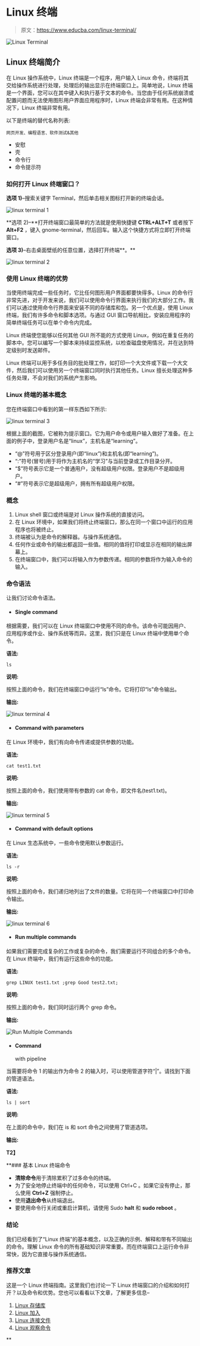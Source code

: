 # Linux 终端

> 原文：<https://www.educba.com/linux-terminal/>

![Linux Terminal](img/ef5c327681ad6c8632d8aa4a87b26cd0.png)



## Linux 终端简介

在 Linux 操作系统中，Linux 终端是一个程序，用户输入 Linux 命令，终端将其交给操作系统进行处理，处理后的输出显示在终端窗口上。简单地说，Linux 终端是一个界面，您可以在其中键入和执行基于文本的命令。当您由于任何系统崩溃或配置问题而无法使用图形用户界面应用程序时，Linux 终端会非常有用。在这种情况下，Linux 终端非常有用。

以下是终端的替代名称列表:

<small>网页开发、编程语言、软件测试&其他</small>

*   安慰
*   壳
*   命令行
*   命令提示符

### 如何打开 Linux 终端窗口？

**选项 1)**–搜索关键字 Terminal，然后单击相关图标打开新的终端会话。

![linux terminal 1](img/e8a29628840cedc63ce2da81756b42c5.png)



**选项 2)–**打开终端窗口最简单的方法就是使用快捷键 **CTRL+ALT+T** 或者按下 **Alt+F2** ，键入 gnome-terminal，然后回车。输入这个快捷方式将立即打开终端窗口。

**选项 3)**–右击桌面壁纸的任意位置，选择打开终端**。**

![linux terminal 2](img/5a7e84ec7485d8a2abb8042db125eea4.png)



### 使用 Linux 终端的优势

当使用终端完成一些任务时，它比任何图形用户界面都要快得多。Linux 的命令行非常先进，对于开发来说，我们可以使用命令行界面来执行我们的大部分工作。我们可以通过使用命令行界面来安装不同的存储库和包。另一个优点是，使用 Linux 终端，我们有许多命令和脚本选项。与通过 GUI 窗口导航相比，安装应用程序的简单终端任务可以在单个命令内完成。

Linux 终端使您能够以任何其他 GUI 所不能的方式使用 Linux，例如在重复任务的脚本中。您可以编写一个脚本来持续监控系统，以检查磁盘使用情况，并在达到特定级别时发送邮件。

Linux 终端可以用于多任务目的批处理工作，如打印一个大文件或下载一个大文件，然后我们可以使用另一个终端窗口同时执行其他任务。Linux 擅长处理这种多任务处理，不会对我们的系统产生影响。

### Linux 终端的基本概念

您在终端窗口中看到的第一样东西如下所示:

![linux terminal 3](img/81087bb755eb0d265fac8db5a4e0f9f0.png)



根据上面的截图，它被称为提示窗口。它为用户命令或用户输入做好了准备。在上面的例子中，登录用户名是“linux”，主机名是“learning”。

*   “@”符号用于区分登录用户(即“linux”)和主机名(即“learning”)。
*   “:”符号(冒号)用于将作为主机名的“学习”与当前登录或工作目录分开。
*   “$”符号表示它是一个普通用户，没有超级用户权限。登录用户不是超级用户。
*   “#”符号表示它是超级用户，拥有所有超级用户权限。

### 概念

1.  Linux shell 窗口或终端是对 Linux 操作系统的直接访问。
2.  在 Linux 环境中，如果我们将终止终端窗口，那么在同一个窗口中运行的应用程序也将被终止。
3.  终端被认为是命令的解释器。与操作系统通信。
4.  任何作业或命令的输出都返回一些值。相同的值将打印或显示在相同的输出屏幕上。
5.  在终端窗口中，我们可以将输入作为参数传递。相同的参数将作为输入命令的输入。

### 命令语法

让我们讨论命令语法。

*   #### Single command

根据需要，我们可以在 Linux 终端窗口中使用不同的命令。该命令可能因用户、应用程序或作业、操作系统等而异。这里，我们只是在 Linux 终端中使用单个命令。

**语法:**

`ls`

**说明:**

按照上面的命令，我们在终端窗口中运行“ls”命令。它将打印“ls”命令输出。

**输出:**

![linux terminal 4](img/52995dd317e9c1dcf72d8ae8ba226c83.png)



*   #### Command with parameters

在 Linux 环境中，我们有向命令传递或提供参数的功能。

**语法:**

`cat test1.txt`

**说明:**

按照上面的命令，我们使用带有参数的 cat 命令，即文件名(test1.txt)。

**输出:**

![linux terminal 5](img/d89f861cb92c1373bc65b41ba04997b8.png)



*   #### Command with default options

在 Linux 生态系统中，一些命令使用默认参数运行。

**语法:**

`ls -r`

**说明:**

按照上面的命令，我们递归地列出了文件的数量。它将在同一个终端窗口中打印命令输出。

**输出:**

![linux terminal 6](img/d2c92014ec6d1f85bc21e7af5d26d9a1.png)



*   #### Run multiple commands

如果我们需要完成复杂的工作或复杂的命令，我们需要运行不同组合的多个命令。在 Linux 终端中，我们有运行这些命令的功能。

**语法:**

`grep LINUX test1.txt ;grep Good test2.txt;`

**说明:**

按照上面的命令，我们同时运行两个 grep 命令。

**输出:**

![Run Multiple Commands](img/d5e36fb4e377b2bd32b1897992c4d5f2.png)



*   #### Command

    with pipeline

当需要将命令 1 的输出作为命令 2 的输入时，可以使用管道字符“|”。请找到下面的管道语法。

**语法:**

`ls | sort`

**说明:**

在上面的命令中，我们在 is 和 sort 命令之间使用了管道选项。

**输出:**

**T2】**



 **### 基本 Linux 终端命令

*   **清除命令**用于清除累积了过多命令的终端。
*   为了安全地停止终端中的任何命令，可以使用 Ctrl+C 。如果它没有停止，那么使用 **Ctrl+Z** 强制停止。
*   使用**退出命令**从终端退出。
*   要使用命令行关闭或重启计算机，请使用 Sudo **halt** 和 **sudo reboot** 。

### 结论

我们已经看到了“Linux 终端”的基本概念，以及正确的示例、解释和带有不同输出的命令。理解 Linux 命令的所有基础知识非常重要。而在终端窗口上运行命令非常快，因为它直接与操作系统通信。

### 推荐文章

这是一个 Linux 终端指南。这里我们也讨论一下 Linux 终端窗口的介绍和如何打开？以及命令和优势。您也可以看看以下文章，了解更多信息–

1.  [Linux 存储库](https://www.educba.com/linux-repository/)
2.  [Linux 加入](https://www.educba.com/linux-join/)
3.  [Linux 连接文件](https://www.educba.com/linux-concatenate-files/)
4.  [Linux 观察命令](https://www.educba.com/linux-watch-command/)





**